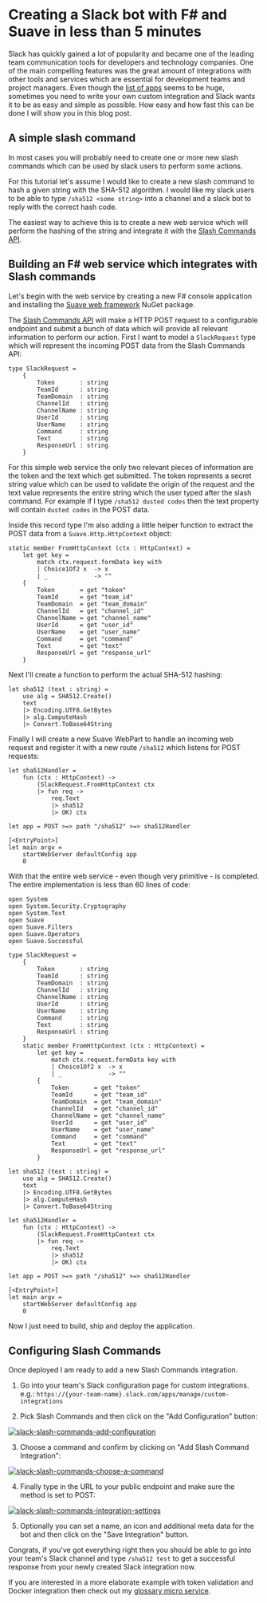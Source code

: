 ﻿<!--
	Tags: slack suave fsharp
-->

# Creating a Slack bot with F# and Suave in less than 5 minutes

Slack has quickly gained a lot of popularity and became one of the leading team communication tools for developers and technology companies. One of the main compelling features was the great amount of integrations with other tools and services which are essential for development teams and project managers. Even though the [list of apps](https://slack.com/apps) seems to be huge, sometimes you need to write your own custom integration and Slack wants it to be as easy and simple as possible. How easy and how fast this can be done I will show you in this blog post.

## A simple slash command

In most cases you will probably need to create one or more new slash commands which can be used by slack users to perform some actions.

For this tutorial let's assume I would like to create a new slash command to hash a given string with the SHA-512 algorithm. I would like my slack users to be able to type `/sha512 <some string>` into a channel and a slack bot to reply with the correct hash code.

The easiest way to achieve this is to create a new web service which will perform the hashing of the string and integrate it with the [Slash Commands API](https://api.slack.com/slash-commands).

## Building an F# web service which integrates with Slash commands

Let's begin with the web service by creating a new F# console application and installing the [Suave web framework](https://www.nuget.org/packages/Suave) NuGet package.

The [Slash Commands API](https://api.slack.com/slash-commands) will make a HTTP POST request to a configurable endpoint and submit a bunch of data
which will provide all relevant information to perform our action. First I want to model a `SlackRequest` type which will represent the incoming POST data from the Slash Commands API:

<pre><code>type SlackRequest =
    {
        Token       : string
        TeamId      : string
        TeamDomain  : string
        ChannelId   : string
        ChannelName : string
        UserId      : string
        UserName    : string
        Command     : string
        Text        : string
        ResponseUrl : string
    }</code></pre>

For this simple web service the only two relevant pieces of information are the token and the text which get submitted. The token represents a secret string value which can be used to validate the origin of the request and the text value represents the entire string which the user typed after the slash command. For example if I type `/sha512 dusted codes` then the text property will contain `dusted codes` in the POST data.

Inside this record type I'm also adding a little helper function to extract the POST data from a `Suave.Http.HttpContext` object:

<pre><code>static member FromHttpContext (ctx : HttpContext) =
    let get key =
        match ctx.request.formData key with
        | Choice1Of2 x  -&gt; x
        | _             -&gt; ""
    {
        Token       = get "token"
        TeamId      = get "team_id"
        TeamDomain  = get "team_domain"
        ChannelId   = get "channel_id"
        ChannelName = get "channel_name"
        UserId      = get "user_id"
        UserName    = get "user_name"
        Command     = get "command"
        Text        = get "text"
        ResponseUrl = get "response_url"
    }</code></pre>

Next I'll create a function to perform the actual SHA-512 hashing:

<pre><code>let sha512 (text : string) =
    use alg = SHA512.Create()
    text
    |&gt; Encoding.UTF8.GetBytes
    |&gt; alg.ComputeHash
    |&gt; Convert.ToBase64String</code></pre>

Finally I will create a new Suave WebPart to handle an incoming web request and register it with a new route `/sha512` which listens for POST requests:

<pre><code>let sha512Handler =
    fun (ctx : HttpContext) -&gt;
        (SlackRequest.FromHttpContext ctx
        |&gt; fun req -&gt;
            req.Text
            |&gt; sha512
            |&gt; OK) ctx

let app = POST &gt;=&gt; path &quot;/sha512&quot; &gt;=&gt; sha512Handler

[&lt;EntryPoint&gt;]
let main argv =
    startWebServer defaultConfig app
    0</code></pre>

With that the entire web service - even though very primitive - is completed. The entire implementation is less than 60 lines of code:

<pre><code>open System
open System.Security.Cryptography
open System.Text
open Suave
open Suave.Filters
open Suave.Operators
open Suave.Successful

type SlackRequest =
    {
        Token       : string
        TeamId      : string
        TeamDomain  : string
        ChannelId   : string
        ChannelName : string
        UserId      : string
        UserName    : string
        Command     : string
        Text        : string
        ResponseUrl : string
    }
    static member FromHttpContext (ctx : HttpContext) =
        let get key =
            match ctx.request.formData key with
            | Choice1Of2 x  -&gt; x
            | _             -&gt; &quot;&quot;
        {
            Token       = get &quot;token&quot;
            TeamId      = get &quot;team_id&quot;
            TeamDomain  = get &quot;team_domain&quot;
            ChannelId   = get &quot;channel_id&quot;
            ChannelName = get &quot;channel_name&quot;
            UserId      = get &quot;user_id&quot;
            UserName    = get &quot;user_name&quot;
            Command     = get &quot;command&quot;
            Text        = get &quot;text&quot;
            ResponseUrl = get &quot;response_url&quot;
        }

let sha512 (text : string) =
    use alg = SHA512.Create()
    text
    |&gt; Encoding.UTF8.GetBytes
    |&gt; alg.ComputeHash
    |&gt; Convert.ToBase64String

let sha512Handler =
    fun (ctx : HttpContext) -&gt;
        (SlackRequest.FromHttpContext ctx
        |&gt; fun req -&gt;
            req.Text
            |&gt; sha512
            |&gt; OK) ctx

let app = POST &gt;=&gt; path &quot;/sha512&quot; &gt;=&gt; sha512Handler

[&lt;EntryPoint&gt;]
let main argv =
    startWebServer defaultConfig app
    0</code></pre>

Now I just need to build, ship and deploy the application.

## Configuring Slash Commands

Once deployed I am ready to add a new Slash Commands integration.

1. Go into your team's Slack configuration page for custom integrations.
  <br/>e.g.: `https://{your-team-name}.slack.com/apps/manage/custom-integrations`

2. Pick Slash Commands and then click on the "Add Configuration" button:

<a href="https://www.flickr.com/photos/130657798@N05/29087335371/in/dateposted-public/" title="slack-slash-commands-add-configuration"><img class="half-width" src="https://c4.staticflickr.com/9/8107/29087335371_efb6b57334_z.jpg" alt="slack-slash-commands-add-configuration"></a>

3. Choose a command and confirm by clicking on "Add Slash Command Integration":

<a href="https://www.flickr.com/photos/130657798@N05/29087334921/in/dateposted-public/" title="slack-slash-commands-choose-a-command"><img src="https://c2.staticflickr.com/9/8639/29087334921_14aca82c56_z.jpg" alt="slack-slash-commands-choose-a-command"></a>

4. Finally type in the URL to your public endpoint and make sure the method is set to POST:

<a href="https://www.flickr.com/photos/130657798@N05/29087335691/in/dateposted-public/" title="slack-slash-commands-integration-settings"><img src="https://c4.staticflickr.com/9/8291/29087335691_36b25c554a_z.jpg" alt="slack-slash-commands-integration-settings"></a>

5. Optionally you can set a name, an icon and additional meta data for the bot and then click on the "Save Integration" button.

Congrats, if you've got everything right then you should be able to go into your team's Slack channel and type `/sha512 test` to get a successful response from your newly created Slack integration now.

If you are interested in a more elaborate example with token validation and Docker integration then check out my [glossary micro service](https://github.com/dustinmoris/Glossiator/blob/master/Glossiator/Program.fs).